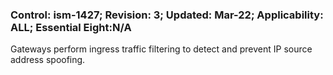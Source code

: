 ### Control: ism-1427; Revision: 3; Updated: Mar-22; Applicability: ALL; Essential Eight:N/A
<p>Gateways perform ingress traffic filtering to detect and prevent IP source address spoofing.</p>